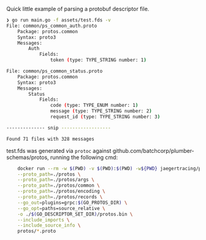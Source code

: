 Quick little example of parsing a protobuf descriptor file.

```bash
❯ go run main.go -f assets/test.fds -v
File: common/ps_common_auth.proto
	Package: protos.common
	Syntax: proto3
	Messages:
		Auth
			Fields:
				token (type: TYPE_STRING number: 1)

File: common/ps_common_status.proto
	Package: protos.common
	Syntax: proto3
	Messages:
		Status
			Fields:
				code (type: TYPE_ENUM number: 1)
				message (type: TYPE_STRING number: 2)
				request_id (type: TYPE_STRING number: 3)

-------------- snip ------------------

Found 71 files with 328 messages
```

test.fds was generated via `protoc` against github.com/batchcorp/plumber-schemas/protos,
running the following cmd:

```bash
	docker run --rm -w $(PWD) -v $(PWD):$(PWD) -w${PWD} jaegertracing/protobuf:0.2.0 \
	--proto_path=./protos \
	--proto_path=./protos/args \
	--proto_path=./protos/common \
	--proto_path=./protos/encoding \
	--proto_path=./protos/records \
	--go_out=plugins=grpc:$(GO_PROTOS_DIR) \
	--go_opt=paths=source_relative \
	-o ./$(GO_DESCRIPTOR_SET_DIR)/protos.bin \
	--include_imports \
	--include_source_info \
	protos/*.proto
```
